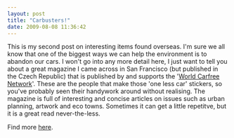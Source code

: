 ```yaml
---
layout: post
title: "Carbusters!"
date: 2009-08-08 11:36:42
---
```


This is my second post on interesting items found overseas. I'm sure we all know that one of the biggest ways we can help the environment is to abandon our cars. I won't go into any more detail here, I just want to tell you about a great magazine I came across in San Francisco (but published in the Czech Republic) that is published by and supports the '<a href="http://www.worldcarfree.net" target="_blank">World Carfree Network</a>'. These are the people that make those 'one less car' stickers, so you've probably seen their handywork around without realising. The magazine is full of interesting and concise articles on issues such as urban planning, artwork and eco towns. Sometimes it can get a little repetitve, but it is a great read never-the-less.

Find more <a href="http://www.carbusters.org" target="_blank">here</a>.